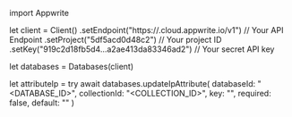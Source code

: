 import Appwrite

let client = Client()
    .setEndpoint("https://<REGION>.cloud.appwrite.io/v1") // Your API Endpoint
    .setProject("5df5acd0d48c2") // Your project ID
    .setKey("919c2d18fb5d4...a2ae413da83346ad2") // Your secret API key

let databases = Databases(client)

let attributeIp = try await databases.updateIpAttribute(
    databaseId: "<DATABASE_ID>",
    collectionId: "<COLLECTION_ID>",
    key: "",
    required: false,
    default: ""
)

